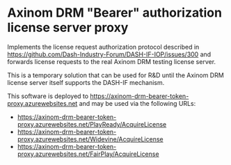 Axinom DRM "Bearer" authorization license server proxy
======================================================

Implements the license request authorization protocol described in https://github.com/Dash-Industry-Forum/DASH-IF-IOP/issues/300 and forwards license requests to the real Axinom DRM testing license server.

This is a temporary solution that can be used for R&D until the Axinom DRM license server itself supports the DASH-IF mechanism.

This software is deployed to https://axinom-drm-bearer-token-proxy.azurewebsites.net and may be used via the following URLs:

* https://axinom-drm-bearer-token-proxy.azurewebsites.net/PlayReady/AcquireLicense
* https://axinom-drm-bearer-token-proxy.azurewebsites.net/Widevine/AcquireLicense
* https://axinom-drm-bearer-token-proxy.azurewebsites.net/FairPlay/AcquireLicense